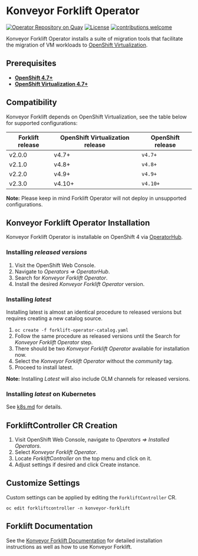# Konveyor Forklift Operator

[![Operator Repository on Quay](https://quay.io/repository/konveyor/forklift-operator/status "Operator Repository on Quay")](https://quay.io/repository/konveyor/forklift-operator) [![License](http://img.shields.io/:license-apache-blue.svg)](http://www.apache.org/licenses/LICENSE-2.0.html) [![contributions welcome](https://img.shields.io/badge/contributions-welcome-brightgreen.svg?style=flat)](https://github.com/konveyor/forklift-operator/pulls)

Konveyor Forklift Operator installs a suite of migration tools that facilitate the migration of VM workloads to [OpenShift Virtualization](https://cloud.redhat.com/learn/topics/virtualization/).

## Prerequisites

* [__OpenShift 4.7+__](https://www.openshift.com/)
* [__OpenShift Virtualization 4.7+__](https://www.redhat.com/en/technologies/cloud-computing/openshift/)

## Compatibility

Konveyor Forklift depends on OpenShift Virtualization, see the table below for supported configurations:

Forklift release | OpenShift Virtualization release | OpenShift release
--- | --- | ---
v2.0.0 | v4.7+ | ```v4.7+```
v2.1.0 | v4.8+ | ```v4.8+```
v2.2.0 | v4.9+ | ```v4.9+```
v2.3.0 | v4.10+ | ```v4.10+```

**Note:** Please keep in mind Forklift Operator will not deploy in unsupported configurations.

## Konveyor Forklift Operator Installation

Konveyor Forklift Operator is installable on OpenShift 4 via [OperatorHub](https://operatorhub.io/).

### Installing _released versions_

1. Visit the OpenShift Web Console.
1. Navigate to _Operators => OperatorHub_.
1. Search for _Konveyor Forklift Operator_.
1. Install the desired _Konveyor Forklift Operator_ version.

### Installing _latest_

Installing latest is almost an identical procedure to released versions but requires creating a new catalog source.

1. `oc create -f forklift-operator-catalog.yaml`
1. Follow the same procedure as released versions until the Search for _Konveyor Forklift Operator_ step.
1. There should be two _Konveyor Forklift Operator_ available for installation now.
1. Select the _Konveyor Forklift Operator_ without the _community_ tag.
1. Proceed to install latest.

**Note:** Installing _Latest_ will also include OLM channels for released versions.

### Installing _latest_ on Kubernetes

See [k8s.md](./docs/k8s.md) for details.

## ForkliftController CR Creation

1. Visit OpenShift Web Console, navigate to _Operators => Installed Operators_.
1. Select _Konveyor Forklift Operator_.
1. Locate _ForkliftController_ on the top menu and click on it.
1. Adjust settings if desired and click Create instance.

## Customize Settings

Custom settings can be applied by editing the `ForkliftController` CR.

`oc edit forkliftcontroller -n konveyor-forklift`

## Forklift Documentation

See the [Konveyor Forklift Documentation](https://forklift-docs.konveyor.io/) for detailed installation instructions as well as how to use Konveyor Forklift.
